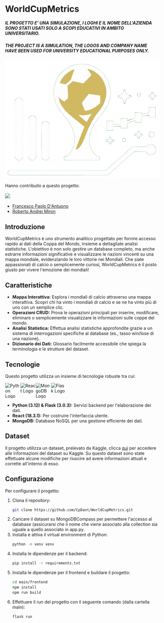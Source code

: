 # WorldCupMetrics

##### IL PROGETTO E' UNA SIMULAZIONE, I LOGHI E IL NOME DELL'AZIENDA SONO STATI USATI SOLO A SCOPI EDUCATIVI IN AMBITO UNIVERSITARIO.

##### THE PROJECT IS A SIMULATION, THE LOGOS AND COMPANY NAME HAVE BEEN USED FOR UNIVERSITY EDUCATIONAL PURPOSES ONLY.

<p align="center"><img src="main/frontend/src/components/assets/secondlogo.png" ></p>
Hanno contribuito a questo progetto:
<br/><br/>
<a href="https://github.com/CpDant/WorldCupMetrics/graphs/contributors">
<img src="https://contrib.rocks/image?repo=CpDant/WorldCupMetrics" />
</a>

* [Francesco Paolo D'Antuono](https://github.com/CpDant)
* [Roberto Andrei Miron](https://github.com/RobertoAM1)


## Introduzione
WorldCupMetrics è uno strumento analitico progettato per fornire accesso rapido ai dati della Coppa del Mondo, insieme a dettagliate analisi statistiche. L'obiettivo è non solo gestire un database completo, ma anche estrarre informazioni significative e visualizzare le nazioni vincenti su una mappa mondiale, evidenziando le loro vittorie nei Mondiali.  Che siate appassionati di calcio o semplicemente curiosi, WorldCupMetrics è il posto giusto per vivere l'emozione dei mondiali!

## Caratteristiche
- **Mappa Interattiva:** Esplora i mondiali di calcio attraverso una mappa interattiva. Scopri chi ha vinto i mondiali di calcio e se ne ha vinto più di uno con un semplice clic.
- **Operazioni CRUD:** Prova le operazioni principali per inserire, modificare, eliminare o semplicemente visualizzare le informazioni sulle coppe del mondo.
- **Analisi Statistica:** Effettua analisi statistiche approfondite grazie a un sistema di interrogazioni specifiche al database (es., tasso win/lose di una nazione).
- **Dizionario dei Dati:** Glossario facilmente accessibile che spiega la terminologia e le strutture del dataset.

## Tecnologie
Questo progetto utilizza un insieme di tecnologie robuste tra cui:

<div style="display: flex; align-items: center; align: center;">
    <img src="https://upload.wikimedia.org/wikipedia/commons/c/c3/Python-logo-notext.svg" alt="Python Logo" width="50" height="50"/>
    <img src="https://upload.wikimedia.org/wikipedia/commons/a/a7/React-icon.svg" alt="React Logo" width="50" height="50"/>
    <img src="https://miro.medium.com/v2/resize:fit:512/1*doAg1_fMQKWFoub-6gwUiQ.png" alt="MongoDB Logo" width="50" height="50"/>
    <img src="https://uxwing.com/wp-content/themes/uxwing/download/brands-and-social-media/flask-logo-icon.png" alt="Flask Logo" width="50" height="50"/>
</div>

- **Python (3.12) & Flask (3.0.3):** Servizi backend per l'elaborazione dei dati.
- **React (18.3.1):** Per costruire l'interfaccia utente.
- **MongoDB:** Database NoSQL per una gestione efficiente dei dati.

## Dataset
Il progetto utilizza un dataset, prelevato da Kaggle, clicca  <a href = "https://www.kaggle.com/datasets/keremkarayaz/2022-world-cup-datasets?select=world_cups.csv">qui</a> per accedere alle informazioni del dataset su Kaggle. Su questo dataset sono state effettuate alcune modifiche per riuscire ad avere informazioni attuali e corrette all'interno di esso.

## Configurazione
Per configurare il progetto:

1. Clona il repository:
   ```bash
   git clone https://github.com/CpDant/WorldCupMetrics.git
2. Caricare il dataset su MongoDBCompass per permettere l'accesso al database (assicurarsi che il nome che viene associato alla collection sia uguale a quello associato in app.py.
3. Installa e attiva il virtual environment di Python:
   ```bash
   python -m venv venv
4. Installa le dipendenze per il backend:
   ```bash
   pip install -r requirements.txt 
5. Installa le dipendenze per il frontend e buildare il progetto:
   ```bash
   cd main/frontend
   npm install
   npm run build
6. Effettuare il run del progetto con il seguente comando (dalla cartella main):
   ```bash
   flask run

